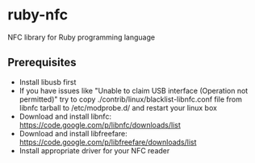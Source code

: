 ruby-nfc
========

NFC library for Ruby programming language

Prerequisites
------------

* Install libusb first
* If you have issues like "Unable to claim USB interface (Operation not permitted)" try to copy ./contrib/linux/blacklist-libnfc.conf file from libnfc tarball to /etc/modprobe.d/ and restart your linux box
* Download and install libnfc: https://code.google.com/p/libnfc/downloads/list
* Download and install libfreefare: https://code.google.com/p/libfreefare/downloads/list
* Install appropriate driver for your NFC reader
